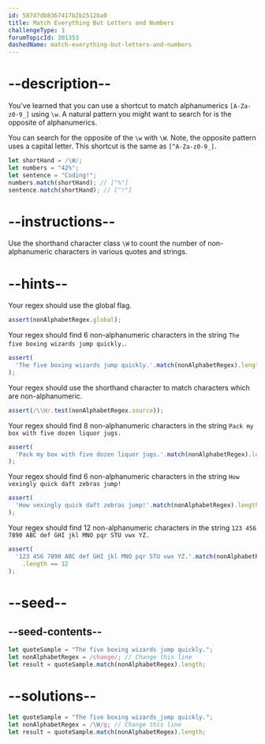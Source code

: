 ```yaml
---
id: 587d7db8367417b2b2512ba0
title: Match Everything But Letters and Numbers
challengeType: 1
forumTopicId: 301353
dashedName: match-everything-but-letters-and-numbers
---
```


# --description--

You've learned that you can use a shortcut to match alphanumerics `[A-Za-z0-9_]` using `\w`. A natural pattern you might want to search for is the opposite of alphanumerics.

You can search for the opposite of the `\w` with `\W`. Note, the opposite pattern uses a capital letter. This shortcut is the same as `[^A-Za-z0-9_]`.

```js
let shortHand = /\W/;
let numbers = "42%";
let sentence = "Coding!";
numbers.match(shortHand); // ["%"]
sentence.match(shortHand); // ["!"]
```

# --instructions--

Use the shorthand character class `\W` to count the number of non-alphanumeric characters in various quotes and strings.

# --hints--

Your regex should use the global flag.

```js
assert(nonAlphabetRegex.global);
```

Your regex should find 6 non-alphanumeric characters in the string `The five boxing wizards jump quickly.`.

```js
assert(
  'The five boxing wizards jump quickly.'.match(nonAlphabetRegex).length == 6
);
```

Your regex should use the shorthand character to match characters which are non-alphanumeric.

```js
assert(/\\W/.test(nonAlphabetRegex.source));
```

Your regex should find 8 non-alphanumeric characters in the string `Pack my box with five dozen liquor jugs.`

```js
assert(
  'Pack my box with five dozen liquor jugs.'.match(nonAlphabetRegex).length == 8
);
```

Your regex should find 6 non-alphanumeric characters in the string `How vexingly quick daft zebras jump!`

```js
assert(
  'How vexingly quick daft zebras jump!'.match(nonAlphabetRegex).length == 6
);
```

Your regex should find 12 non-alphanumeric characters in the string `123 456 7890 ABC def GHI jkl MNO pqr STU vwx YZ.`

```js
assert(
  '123 456 7890 ABC def GHI jkl MNO pqr STU vwx YZ.'.match(nonAlphabetRegex)
    .length == 12
);
```

# --seed--

## --seed-contents--

```js
let quoteSample = "The five boxing wizards jump quickly.";
let nonAlphabetRegex = /change/; // Change this line
let result = quoteSample.match(nonAlphabetRegex).length;
```

# --solutions--

```js
let quoteSample = "The five boxing wizards_jump quickly.";
let nonAlphabetRegex = /\W/g; // Change this line
let result = quoteSample.match(nonAlphabetRegex).length;
```
